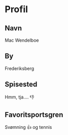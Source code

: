 # Profil

## Navn

Mac Wendelboe

## By

Frederiksberg

## Spisested

Hmm, tja.... :-1:

## Favoritsportsgren

Svømning :+1: og tennis
